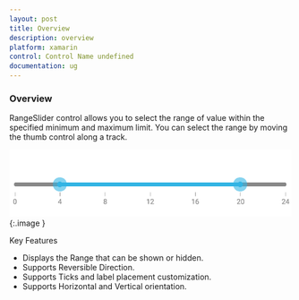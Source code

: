 ```yaml
---
layout: post
title: Overview
description: overview
platform: xamarin
control: Control Name undefined
documentation: ug
---
```


### Overview

RangeSlider control allows you to select the range of value within the specified minimum and maximum limit. You can select the range by moving the thumb control along a track.

![](Overview_images/Overview_img1.png)
{:.image }


Key Features

* Displays the Range that can be shown or hidden.
* Supports Reversible Direction.
* Supports Ticks and label placement customization.
* Supports Horizontal and Vertical orientation.
